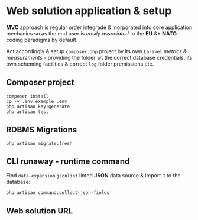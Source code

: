 # Web solution application & setup

**MVC** approach is regular order integrade & inorporated into core application
mechanics so as the end user is *easily associated* to the **EU** &* **NATO**
coding paradigms by default.

Act accordingly & setup `composer.php` project by its own `Laravel` *metrics &
measurements* - providing the folder w\ the correct database credentials, its
own scheming facilities & correct `log` folder premissions etc.

## Composer project

```shell
composer install
cp -v .env.example .env
php artisan key:generate
php artisan test
```

## **RDBMS** Migrations

```shell
php artisan migrate:fresh
```

## **CLI** runaway - runtime command

Find `data-expansion` `jsonlint` linted **JSON** data source & import it to the
database:

```shell
php artisan command:collect-json-fields
```

## Web solution **URL**
